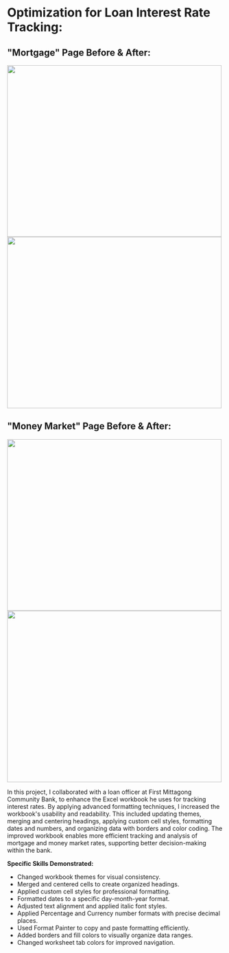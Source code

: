 # Optimization for Loan Interest Rate Tracking: 

## "Mortgage" Page Before & After: 

<p float="left">
  <img src="assets/EOM2-1 img/Screenshot 2024-09-09 at 12.33.30 PM.png" width="500" height="400" style="margin-right;" />
  <img src="assets/EOM2-1 img/Screenshot 2024-09-09 at 12.33.10 PM.png" width="500" height="400" style="margin-left;" />
</p>

## "Money Market" Page Before & After:

<p float="left">
  <img src="assets/EOM2-1 img/Screenshot 2024-09-09 at 12.33.38 PM.png" width="500" height="400" style="margin-right;" />
  <img src="assets/EOM2-1 img/Screenshot 2024-09-09 at 12.33.50 PM.png" width="500" height="400" style="margin-left;" />
</p>

In this project, I collaborated with a loan officer at First Mittagong Community Bank, to enhance the Excel workbook he uses for tracking interest rates. By applying advanced formatting techniques, I increased the workbook's usability and readability. This included updating themes, merging and centering headings, applying custom cell styles, formatting dates and numbers, and organizing data with borders and color coding. The improved workbook enables more efficient tracking and analysis of mortgage and money market rates, supporting better decision-making within the bank.

**Specific Skills Demonstrated:**

- Changed workbook themes for visual consistency.
- Merged and centered cells to create organized headings.
- Applied custom cell styles for professional formatting.
- Formatted dates to a specific day-month-year format.
- Adjusted text alignment and applied italic font styles.
- Applied Percentage and Currency number formats with precise decimal places.
- Used Format Painter to copy and paste formatting efficiently.
- Added borders and fill colors to visually organize data ranges.
- Changed worksheet tab colors for improved navigation.
